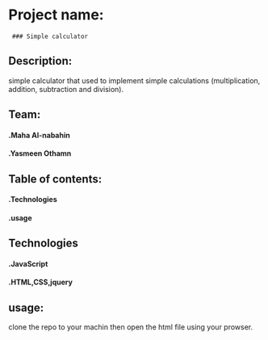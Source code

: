 # Project name:
```
 ### Simple calculator
```
## Description:
simple calculator that used to implement simple calculations (multiplication, addition, subtraction and division). 

## Team:
#### .Maha Al-nabahin 
#### .Yasmeen Othamn

## Table of contents:
#### .Technologies
#### .usage

## Technologies
#### .JavaScript
#### .HTML,CSS,jquery

## usage:
clone the repo to your machin then open the html file using your prowser.
